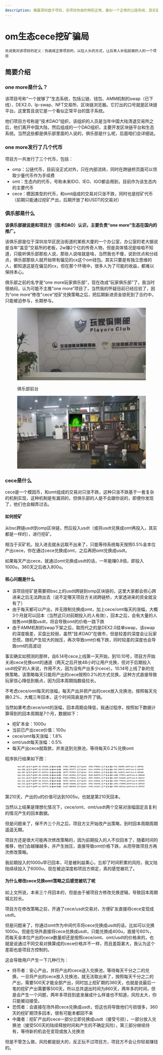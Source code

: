 ```yaml
---
description: 揭露深圳盘子项目，该项目伪装的特别正常，看似一个正常的公链系统，其实是打折正规项目的旗号发行盘子项目
---
```


# om生态cece挖矿骗局

`先说我对该项目的定义：伪装成正常项目的，以拉人头的方式，让后来人补贴前面的人的一个项目`

## 简要介绍

### one more是什么？

该项目号称“一个就够了”生态系统，包括公链、钱包、AMM机制的swap（已下线）、DEX2.0、lp-swap、NFT交易所、区块链浏览器。它打出的口号就是区块链平台。这里暂且说它是一个看似正常平台的盘子系统。

他们项目方号称是“技术DAO”组织，该组织的人员是当年中国大陆清退交易所之后，他们离开中国大陆，然后组成的一个DAO组织，主要开发区块链平台和生态系统。当然这些都是俱乐部里面的人说的，俱乐部是什么呢，后面咱们会详细说。

### one more发行了几个代币

项目方一共发行了三个代币，包括：

* omp：公链代币，目前没正式对外，只在内部流转，同时在跨链桥页面可以领取少量代币作为手续费
* omt：生态内的代币，号称未来IDO、IEO、IGO都会用到，目前作为该生态内的主要代币
* cece：模因类型的代币，和omt组成的交易对只涨不跌，同时也是挖矿代币（前期只能通过挖矿产出，后期开放了和USDT的交易对）

### 俱乐部是什么

**该俱乐部据说是和项目方（技术DAO）认识，主要负责“one more”生态在国内的推广。**

该俱乐部是位于深圳龙华区民治街道的某栋大厦的一个办公室，办公室的老大据说是当年“盖亚”交易所的老板，2w赚2个亿的传奇人物，但是具体情况是啥咱不知道，只能听俱乐部那些人说，那些人说啥就是啥，当然我也不傻，说到优点和分歧点，俱乐部那些人就开始带有偏见的cx这个om钱包。其实只要是有独立思维的人，都知道这是在偏见的cx，但在那个环境中，很多人为了可能的收益，都难以保持本心。

俱乐部之前的名字是“one more玩家俱乐部”，现在改成“玩家俱乐部”了，我当时很纳闷，认为可能不主推“one more”项目了，当然我的怀疑目前已经应验了，因为“one more”修改"cece"挖矿兑换策略之后，把后期新进资金锁死到了合约中，只能被迫参与，长期参与。

<figure><img src="../.gitbook/assets/image (1).png" alt=""><figcaption><p>俱乐部前台</p></figcaption></figure>

<figure><img src="../.gitbook/assets/image (2).png" alt=""><figcaption></figcaption></figure>

### cece是什么

cece是一个模因币，和omt组成的交易对只涨不跌，这种只涨不跌基于一套复杂的机制实现，这种机制是有漏洞的，但俱乐部的人是不会跟你说的，即便你发现了，他们也会糊弄过去。

#### 如何挖矿

从bsc跨链usdt到omp区块链，然后投入usdt（或将usdt兑换成omt再投入，其实都是一样的），进行挖矿。

相当于买矿机，投入进去就永远取不出来了，只能等待系统每天按照0.5%金本位产出cece，你在通过cece兑换成omt，之后再把omt兑换成usdt。

如果每天产出cece，就通过omt兑换成usdt的话，一年能赚0.8倍，即投入1000u，360天之后收入800u。

#### 核心问题是什么

* 该项目挖矿是需要把bsc上的usdt跨链到omp区块链的，这里大家都会担心跨进来之后无法跨出去（说不定哪天项目方关闭跨链桥，大家透进来的资金就没有了）
* 由于每天都可以产出，并无限制兑换成omt，加上cece/omt每天的涨幅，大概3个月就可以回本（当然这只对前期投入的人有效），回本之后，会有大量的人抛售omt换取usdt，将会导致omt的价格一路下跌
* 由于AMM机制的swap下架之后，取而代之的是DEX2.0挂单swap，该swap的深度极差，买盘比较弱，虽然"技术DAO"在做市，但是较差的深度会让玩家恐慌，随机产生较大的抛压，再次导致omt价格下跌，同时较差的深度也会导致omt的高波动

事实确实如预测的那样，自6.14号cece上线第一天开始，到10.10号，项目方开始关闭cece兑换omt的通道（两天之后开放48小时让用户兑换，但对于后期投入usdt挖矿的人来说，作用不大，因为没有产出多少cece）。10.14号上线了新的兑换策略，该策略每天只能将产出的cece按照0.2%的方式兑换，这种方式直接导致玩家信心降低到极点，因为回本周期指数级拉长。

不考虑cece/omt每天的涨幅，每天产出并把产出的cece放入兑换池，按照每天兑换0.2%，大概三年回本，这个时间简直是炸开了锅。

当然如果考虑cece/omt的涨幅，回本周期会降低，我通过程序，按照如下数据计算得到的回本周期是7个月，数据如下：

* 挖矿本金：1000u
* 当前已产出cece价值：100u
* cece/omt每天涨幅：1.8%
* omt/usdt每天涨幅：0.5%
* 每天产出cece就取款，并发送到兑换池，等待每天0.2%兑换omt

程序执行结果如下图：

<figure><img src="../.gitbook/assets/image (3).png" alt=""><figcaption></figcaption></figure>

第210天，产出的u的价值可达到1005u，也就是第210天回本。

当然以上结果是理想化情况下，cece/omt、omt/usdt两个交易对涨幅固定且复利的情况产生的回本数据。

但是问题来了，保不齐三个月之后，项目方又开始改产出策略，到时回本周期周期遥遥无期。

项目方还是很大可能再次修改策略的，因为前期投入的人不仅回本了，随着时间的推移，他们会越赚越多，并产生抛压，直接导致omt价格下跌，从而导致项目方再次修改策略。

我前期投入的1000u早已回本，可是被利益熏心，忘却了时间积累的风险，我又陆陆续续投入了6000u，现在被迫深度和项目方绑定，真的感觉被坑了。

#### 为什么修改cece兑换omt策略之后感觉被坑了呢

如上文所说，本来三个月回本的，但是由于被项目方修改兑换逻辑，导致回本周期城北拉长。

项目方在修改策略之前，开通了cece/usdt交易对，方便矿友直接将cece变现成usdt。

但是问题来了，你通过omt作为中间代币将cece兑换成usdt的话，比如可以兑换1000u，但是在场外直接将cece兑换成usdt，只能兑换成400u，直接亏60%，而每天金本位产出的cece数量却还是按照cece/omt、omt/usdt的价格来的，也就是说通过不同交易对换算成的cece价格并不一样，而且差距甚大，我认为这个差距也是项目方控制的。

这会导致用户产生一下几种行为：

* 持币者：安心产出，并将产出的cece送入兑换池，等待每天千分之二的兑换，一旦将产出的cece放入兑换池，就无法取出来了，按照每天千分之二的产出，需要500天才能全部产出，同时加上挖矿期的360天，也就是说最后一笔的挖矿产出需要等500天，所以总共退出时间为860天，两年多的时间，但是会产生一个问题，两年多项目到底发展成什么样谁也不知道，风险太大，你只能被动接受。
* 恐慌者：会直接在场外把cece兑换成usdt，但这也将导致他们亏损很多，360天的挖矿期顶多回本，很有可能本都回不来
* 中庸者：挖矿产出的cece一部分立即兑换成usdt（接受亏损），一部分放入兑换池（接受500天的陆续释放时间和产生的不确定风险），第三部分继续持有，等待新的机会在变现或放入兑换池

但是不管怎么做，风险都是挺大的，反正玩不过项目方，项目方不会让你轻易赚钱的。
